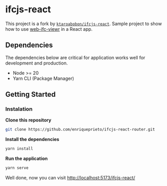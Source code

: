 # ifcjs-react

This project is a fork by [`ktaroabobon/ifcjs-react`](https://github.com/ktaroabobon/ifcjs-react). Sample project to show how to use [web-ifc-viewr](https://github.com/ThatOpen/web-ifc-viewer) in a React app.

## Dependencies

The dependencies below are critical for application works well for development and production.

- Node >= 20
- Yarn CLI (Package Manager)

## Getting Started

### Instalation

**Clone this repository**

```bash
git clone https://github.com/enriqueprieto/ifcjs-react-router.git
```

**Install the dependencies**

```bash
yarn install
```

**Run the application**

```bash
yarn serve
```

Well done, now you can visit [http://localhost:5173/ifcjs-react/](http://localhost:5173/ifcjs-react/)